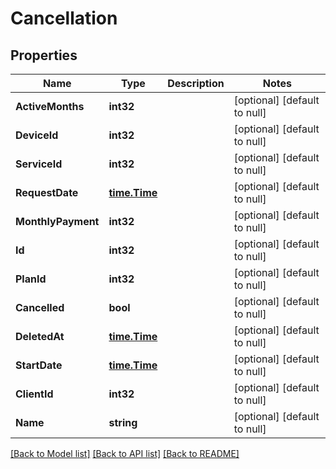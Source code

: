 # Cancellation

## Properties
Name | Type | Description | Notes
------------ | ------------- | ------------- | -------------
**ActiveMonths** | **int32** |  | [optional] [default to null]
**DeviceId** | **int32** |  | [optional] [default to null]
**ServiceId** | **int32** |  | [optional] [default to null]
**RequestDate** | [**time.Time**](time.Time.md) |  | [optional] [default to null]
**MonthlyPayment** | **int32** |  | [optional] [default to null]
**Id** | **int32** |  | [optional] [default to null]
**PlanId** | **int32** |  | [optional] [default to null]
**Cancelled** | **bool** |  | [optional] [default to null]
**DeletedAt** | [**time.Time**](time.Time.md) |  | [optional] [default to null]
**StartDate** | [**time.Time**](time.Time.md) |  | [optional] [default to null]
**ClientId** | **int32** |  | [optional] [default to null]
**Name** | **string** |  | [optional] [default to null]

[[Back to Model list]](../README.md#documentation-for-models) [[Back to API list]](../README.md#documentation-for-api-endpoints) [[Back to README]](../README.md)



